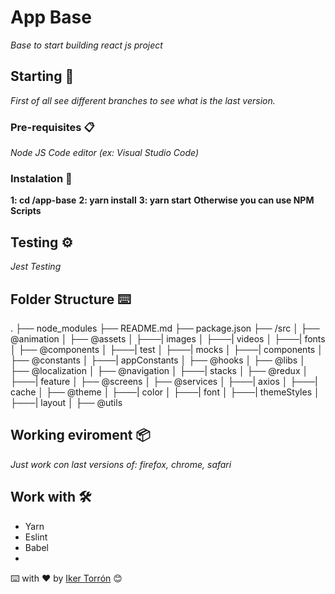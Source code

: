 # App Base

_Base to start building react js project_

## Starting 🚀

_First of all see different branches to see what is the last version._

### Pre-requisites 📋

_Node JS_
_Code editor (ex: Visual Studio Code)_

### Instalation 🔧

**1: cd /app-base**
**2: yarn install**
**3: yarn start**
**Otherwise you can use NPM Scripts**

## Testing ⚙️

_Jest Testing_

## Folder Structure ⌨️

.
├── node_modules
├── README.md
├── package.json
├── /src
│ ├── @animation
│ ├── @assets
│ ├───| images
│ ├───| videos
│ ├───| fonts
│ ├── @components
│ ├───| test
│ ├───| mocks
│ ├───| components
│ ├── @constants
│ ├───| appConstants
│ ├── @hooks
│ ├── @libs
│ ├── @localization
│ ├── @navigation
│ ├───| stacks
│ ├── @redux
│ ├───| feature
│ ├── @screens
│ ├── @services
│ ├───| axios
│ ├───| cache
│ ├── @theme
│ ├───| color
│ ├───| font
│ ├───| themeStyles
│ ├───| layout
│ ├── @utils

## Working eviroment 📦

_Just work con last versions of: firefox, chrome, safari_

## Work with 🛠️

- Yarn
- Eslint
- Babel
-

⌨️ with ❤️ by [Iker Torrón](https://github.com/itorron) 😊
